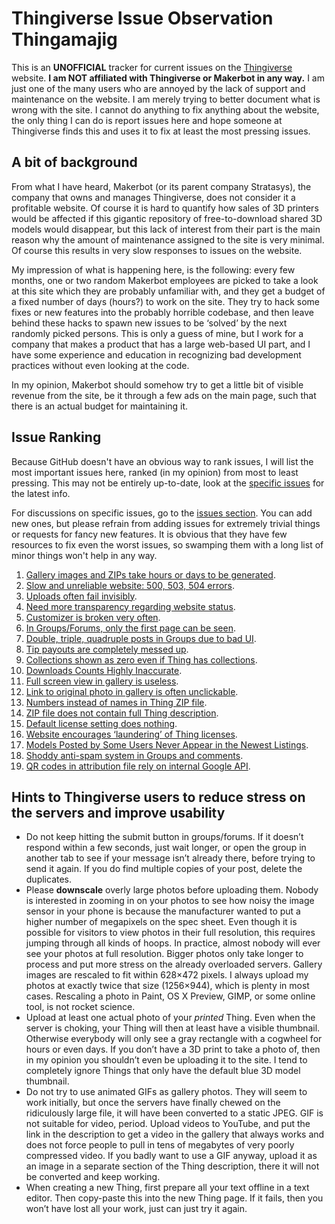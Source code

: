 # Thingiverse Issue Observation Thingamajig

This is an **UNOFFICIAL** tracker for current issues on the [Thingiverse](https://www.thingiverse.com) website. **I am NOT affiliated with Thingiverse or Makerbot in any way.** I am just one of the many users who are annoyed by the lack of support and maintenance on the website. I am merely trying to better document what is wrong with the site. I cannot do anything to fix anything about the website, the only thing I can do is report issues here and hope someone at Thingiverse finds this and uses it to fix at least the most pressing issues.


## A bit of background

From what I have heard, Makerbot (or its parent company Stratasys), the company that owns and manages Thingiverse, does not consider it a profitable website. Of course it is hard to quantify how sales of 3D printers would be affected if this gigantic repository of free-to-download shared 3D models would disappear, but this lack of interest from their part is the main reason why the amount of maintenance assigned to the site is very minimal. Of course this results in very slow responses to issues on the website.

My impression of what is happening here, is the following: every few months, one or two random Makerbot employees are picked to take a look at this site which they are probably unfamiliar with, and they get a budget of a fixed number of days (hours?) to work on the site. They try to hack some fixes or new features into the probably horrible codebase, and then leave behind these hacks to spawn new issues to be ‘solved’ by the next randomly picked persons. This is only a guess of mine, but I work for a company that makes a product that has a large web-based UI part, and I have some experience and education in recognizing bad development practices without even looking at the code.

In my opinion, Makerbot should somehow try to get a little bit of visible revenue from the site, be it through a few ads on the main page, such that there is an actual budget for maintaining it.


## Issue Ranking

Because GitHub doesn't have an obvious way to rank issues, I will list the most important issues here, ranked (in my opinion) from most to least pressing. This may not be entirely up-to-date, look at the [specific issues](https://github.com/DrLex0/ThingiverseIssues/issues) for the latest info.

For discussions on specific issues, go to the [issues section](https://github.com/DrLex0/ThingiverseIssues/issues). You can add new ones, but please refrain from adding issues for extremely trivial things or requests for fancy new features. It is obvious that they have few resources to fix even the worst issues, so swamping them with a long list of minor things won't help in any way.

1. [Gallery images and ZIPs take hours or days to be generated](https://github.com/DrLex0/ThingiverseIssues/issues/1).
2. [Slow and unreliable website: 500, 503, 504 errors](https://github.com/DrLex0/ThingiverseIssues/issues/2).
3. [Uploads often fail invisibly](https://github.com/DrLex0/ThingiverseIssues/issues/3).
4. [Need more transparency regarding website status](https://github.com/DrLex0/ThingiverseIssues/issues/4).
5. [Customizer is broken very often](https://github.com/DrLex0/ThingiverseIssues/issues/5).
6. [In Groups/Forums, only the first page can be seen](https://github.com/DrLex0/ThingiverseIssues/issues/6).
7. [Double, triple, quadruple posts in Groups due to bad UI](https://github.com/DrLex0/ThingiverseIssues/issues/7).
8. [Tip payouts are completely messed up](https://github.com/DrLex0/ThingiverseIssues/issues/8).
9. [Collections shown as zero even if Thing has collections](https://github.com/DrLex0/ThingiverseIssues/issues/9).
10. [Downloads Counts Highly Inaccurate](https://github.com/DrLex0/ThingiverseIssues/issues/19).
11. [Full screen view in gallery is useless](https://github.com/DrLex0/ThingiverseIssues/issues/10).
12. [Link to original photo in gallery is often unclickable](https://github.com/DrLex0/ThingiverseIssues/issues/11).
13. [Numbers instead of names in Thing ZIP file](https://github.com/DrLex0/ThingiverseIssues/issues/12).
14. [ZIP file does not contain full Thing description](https://github.com/DrLex0/ThingiverseIssues/issues/13).
15. [Default license setting does nothing](https://github.com/DrLex0/ThingiverseIssues/issues/14). 
16. [Website encourages ‘laundering’ of Thing licenses](https://github.com/DrLex0/ThingiverseIssues/issues/15).
17. [Models Posted by Some Users Never Appear in the Newest Listings](https://github.com/DrLex0/ThingiverseIssues/issues/18).
18. [Shoddy anti-spam system in Groups and comments](https://github.com/DrLex0/ThingiverseIssues/issues/16).
19. [QR codes in attribution file rely on internal Google API](https://github.com/DrLex0/ThingiverseIssues/issues/17).


## Hints to Thingiverse users to reduce stress on the servers and improve usability

* Do not keep hitting the submit button in groups/forums. If it doesn’t respond within a few seconds, just wait longer, or open the group in another tab to see if your message isn’t already there, before trying to send it again. If you do find multiple copies of your post, delete the duplicates.
* Please **downscale** overly large photos before uploading them. Nobody is interested in zooming in on your photos to see how noisy the image sensor in your phone is because the manufacturer wanted to put a higher number of megapixels on the spec sheet. Even though it is possible for visitors to view photos in their full resolution, this requires jumping through all kinds of hoops. In practice, almost nobody will ever see your photos at full resolution. Bigger photos only take longer to process and put more stress on the already overloaded servers. Gallery images are rescaled to fit within 628×472 pixels. I always upload my photos at exactly twice that size (1256×944), which is plenty in most cases. Rescaling a photo in Paint, OS X Preview, GIMP, or some online tool, is not rocket science.
* Upload at least one actual photo of your *printed* Thing. Even when the server is choking, your Thing will then at least have a visible thumbnail. Otherwise everybody will only see a gray rectangle with a cogwheel for hours or even days. If you don’t have a 3D print to take a photo of, then in my opinion you shouldn’t even be uploading it to the site. I tend to completely ignore Things that only have the default blue 3D model thumbnail.
* Do not try to use animated GIFs as gallery photos. They will seem to work initially, but once the servers have finally chewed on the ridiculously large file, it will have been converted to a static JPEG. GIF is not suitable for video, period. Upload videos to YouTube, and put the link in the description to get a video in the gallery that always works and does not force people to pull in tens of megabytes of very poorly compressed video. If you badly want to use a GIF anyway, upload it as an image in a separate section of the Thing description, there it will not be converted and keep working.
* When creating a new Thing, first prepare all your text offline in a text editor. Then copy-paste this into the new Thing page. If it fails, then you won’t have lost all your work, just can just try it again.
